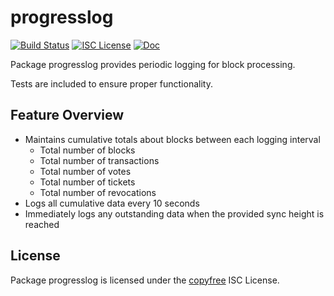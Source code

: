 progresslog
===========

[![Build Status](https://github.com/vigilnetwork/vgl/workflows/Build%20and%20Test/badge.svg)](https://github.com/vigilnetwork/vgl/actions)
[![ISC License](https://img.shields.io/badge/license-ISC-blue.svg)](http://copyfree.org)
[![Doc](https://img.shields.io/badge/doc-reference-blue.svg)](https://pkg.go.dev/github.com/vigilnetwork/vgl/internal/progresslog)

Package progresslog provides periodic logging for block processing.

Tests are included to ensure proper functionality.

## Feature Overview

- Maintains cumulative totals about blocks between each logging interval
  - Total number of blocks
  - Total number of transactions
  - Total number of votes
  - Total number of tickets
  - Total number of revocations
- Logs all cumulative data every 10 seconds
- Immediately logs any outstanding data when the provided sync height is reached

## License

Package progresslog is licensed under the [copyfree](http://copyfree.org) ISC
License.
